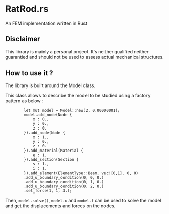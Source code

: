 # RatRod.rs
An FEM implementation written in Rust

## Disclaimer
This library is mainly a personal project. It's neither qualified neither guarantied and should not be used to assess actual mechanical structures.

## How to use it ?
The library is built around the Model class.

This class allows to describe the model to be studied using a factory pattern as below :

```
        let mut model = Model::new(2, 0.00000001);
        model.add_node(Node {
            x : 0.,
            y : 0.,
            z : 0.
        }).add_node(Node {
            x : 1.,
            y : 0.,
            z : 0.
        }).add_material(Material {
            e : 1.
        }).add_section(Section {
            s : 1.,
            i : 1.
        }).add_element(ElementType::Beam, vec![0,1], 0, 0)
        .add_u_boundary_condition(0, 0, 0.)
        .add_u_boundary_condition(0, 1, 0.)
        .add_u_boundary_condition(0, 2, 0.)
        .set_force(1, 1, 3.);
```

Then, `model.solve()`, `model.u` and `model.f` can be used to solve the model and get the displacements and forces on the nodes.
